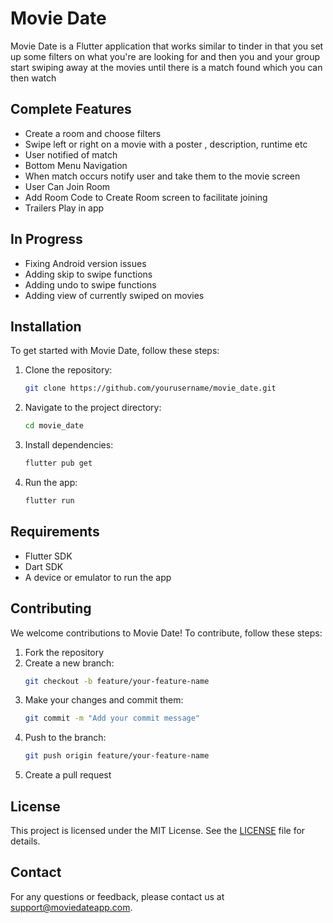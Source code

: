 # Movie Date

Movie Date is a Flutter application that works similar to tinder in that you set up some filters on what you're are looking for and then you and your group start swiping away at the movies until there is a match found which you can then watch

## Complete Features
- Create a room and choose filters
- Swipe left or right on a movie with a poster , description, runtime etc
- User notified of match
- Bottom Menu Navigation
- When match occurs notify user and take them to the movie screen
- User Can Join Room
- Add Room Code to Create Room screen to facilitate joining
- Trailers Play in app
  
## In Progress
- Fixing Android version issues
- Adding skip to swipe functions
- Adding undo to swipe functions
- Adding view of currently swiped on movies




## Installation

To get started with Movie Date, follow these steps:

1. Clone the repository:
    ```bash
    git clone https://github.com/yourusername/movie_date.git
    ```
2. Navigate to the project directory:
    ```bash
    cd movie_date
    ```
3. Install dependencies:
    ```bash
    flutter pub get
    ```
4. Run the app:
    ```bash
    flutter run
    ```

## Requirements

- Flutter SDK
- Dart SDK
- A device or emulator to run the app

## Contributing

We welcome contributions to Movie Date! To contribute, follow these steps:

1. Fork the repository
2. Create a new branch:
    ```bash
    git checkout -b feature/your-feature-name
    ```
3. Make your changes and commit them:
    ```bash
    git commit -m "Add your commit message"
    ```
4. Push to the branch:
    ```bash
    git push origin feature/your-feature-name
    ```
5. Create a pull request

## License

This project is licensed under the MIT License. See the [LICENSE](LICENSE) file for details.

## Contact

For any questions or feedback, please contact us at support@moviedateapp.com.
